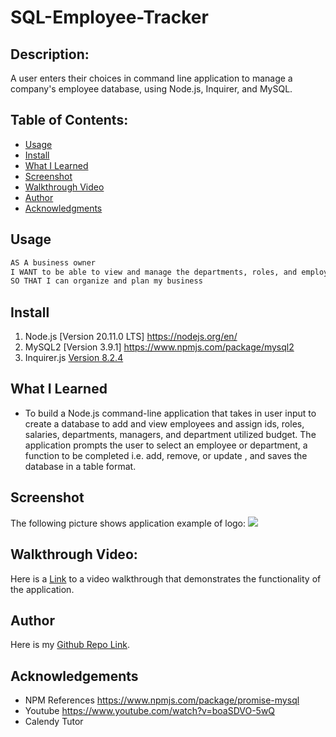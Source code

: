# SQL-Employee-Tracker

## Description:
A user enters their choices in command line application to manage a company's employee database, using Node.js, Inquirer, and MySQL.

## Table of Contents:
- [Usage](#Usage)
- [Install](#Install)
- [What I Learned](#What-I-Learned)
- [Screenshot](#Screeshot)
- [Walkthrough Video](#Walkthrough-Video)
- [Author](#Author)
- [Acknowledgments](#Acknowledgments)

## Usage
```md
AS A business owner
I WANT to be able to view and manage the departments, roles, and employees in my company
SO THAT I can organize and plan my business
```
## Install
1. Node.js [Version 20.11.0 LTS] https://nodejs.org/en/
2. MySQL2 [Version 3.9.1] https://www.npmjs.com/package/mysql2
3. Inquirer.js [Version 8.2.4](https://www.npmjs.com/package/inquirer/v/8.2.4)

## What I Learned
- To build a Node.js command-line application that takes in user input to create a database to add and view employees and assign ids, roles, salaries, departments, managers, and department utilized budget. The application prompts the user to select an employee or department, a function to be completed i.e. add, remove, or update , and saves the database in a table format. 

## Screenshot
The following picture shows application example of logo:
![](./examples/logo-sample.jpeg)

## Walkthrough Video:
Here is a <a href="https://drive.google.com/file/d/1tDCwJYoW2IlsRZp58e2KCShYssqWBdxI/view" target="_blank">Link</a> to a video walkthrough that demonstrates the functionality of the application.

## Author
Here is my <a href="https://github.com/arielRvaldez/SQL-Employee-Tracker.git" target="_blank">Github Repo Link</a>.

## Acknowledgements
- NPM References https://www.npmjs.com/package/promise-mysql
- Youtube https://www.youtube.com/watch?v=boaSDVO-5wQ
- Calendy Tutor